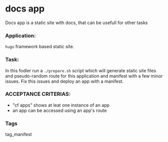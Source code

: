 # docs app
Docs app is a static site with docs, that can be usefull
for other tasks

### Application:
`hugo` framework based static site. 

### Task:
In this fodler run a  `./prepare.sh` script which will generate static site files and pseudo-random route for
this application and manifest with a few  minor issues. 
Fix this issues and deploy an app with a manifest.

### ACCEPTANCE CRITERIAS:
- "cf apps" shows at leat one instance of an app
- an app can be accessed using an app's route

### Tags
tag_manifest
